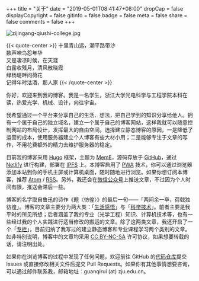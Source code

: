 +++
title = "关于"
date = "2019-05-01T08:41:47+08:00"
dropCap = false
displayCopyright = false
gitinfo = false
badge = false
meta = false
share = false
comments = false
+++

![zijingang-qiushi-college.jpg](/images/zijingang-qiushi-college.jpg "浙江大学紫金港校区·求是书院")

{{< quote-center >}}
十里青山远，潮平路带沙<br>数声啼鸟怨年华<br>又是凄凉时候，在天涯<br>白露收残月，清风散晓霞<br>绿杨堤畔问荷花<br>记得年时沽酒，那人家
{{< /quote-center >}}

你好，欢迎来到我的博客。我是一名学生，浙江大学光电科学与工程学院本科在读，热爱光学、机械、设计，向往宇宙。

我希望通过一个平台来分享自己的生活、想法，把自己学到的知识分享给他人。拥有一个属于自己的独立域名，建立一个属于自己的博客网站，这样我就可以随意控制网站的布局设计，发挥最大的自由空间。选择建立静态博客的原因，一是降低了运营的成本，使用服务器建立个人博客有些大材小用；二是能够专注于文章的写作，不用花费额外的精力去维护服务器的稳定。

目前我的博客采用 [Hugo](https://gohugo.io/) 框架，主题为 [MemE](https://github.com/reuixiy/hugo-theme-meme)，源码存放于 [GitHub](https://github.com/guanqr/blog)，通过 [Netlify](https://www.netlify.com/) 进行构建，部署在 [IPFS](https://ipfs.io/) 上。本博客启用了 [PWA](https://developers.google.com/web/progressive-web-apps/) 技术，你可以通过浏览器添加本站到你的手机主屏或计算机桌面，随时随地进行浏览。如果你想订阅本博客，推荐 <a href="/atom.xml" target="_blank">Atom</a> / <a href="/rss.xml" target="_blank">RSS</a>。另外，我还会在<a href="/images/wechat-official-accounts.svg" target="_blank">微信公众号</a>上推送文章，不过因为个人时间有限，推送会滞后一些。

博客的名字取自鲁迅的诗作《题〈彷徨〉》的最后一句——「两间余一卒，荷戟独彷徨」。博客的文章主要分为两大类：「[生活感悟](/life/)」与「[科学技术](/tech/)」。前者主要是我平时的所见所想；后者涵盖了我的专业（光学工程）知识、计算机技术等，也有一些经过我的个人实践进行适当修改的搬运的文章。除了这两类文章，我还开启了一个「[专栏](/series/)」，目前归纳了我写过的建立静态博客和专业课程学习两个类别的文章。如非特别说明，博客中的文章均采用 [CC BY-NC-SA](https://creativecommons.org/licenses/by-nc-sa/4.0/) 许可协议，如果想要转载的话，请注明出处。

如果你在浏览博客的过程中发现了任何问题，欢迎前往 GitHub 的[代码仓库](https://github.com/guanqr/blog)提交 Issues 或直接修改相关文件后提交 Pull Requests。如果你有其他事情想要咨询，可以通过邮件联系我，邮箱地址：guanqirui (at) zju.edu.cn。